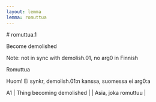 ```yaml
---
layout: lemma
lemma: romuttua
---
```


<div class="sense">
# <span class="sensename">romuttua.1</span>

<span class="description">Become demolished</span>

Note: not in sync with demolish.01, no arg0 in Finnish

<span class="description">Romuttua</span>

Huom! Ei synkr, demolish.01:n kanssa, suomessa ei arg0:a

A1 | Thing becoming demolished |   | Asia, joka romuttuu |  

</div>

